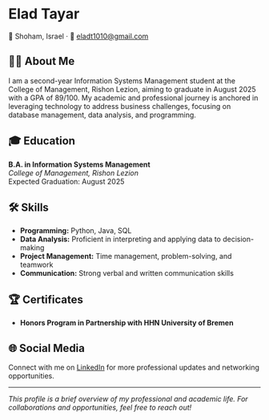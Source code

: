 # Elad Tayar

📍 Shoham, Israel · 📧 [eladt1010@gmail.com](mailto:eladt1010@gmail.com) 
## 👨‍🎓 About Me
I am a second-year Information Systems Management student at the College of Management, Rishon Lezion, aiming to graduate in August 2025 with a GPA of 89/100. My academic and professional journey is anchored in leveraging technology to address business challenges, focusing on database management, data analysis, and programming.

## 🎓 Education
**B.A. in Information Systems Management**  
_College of Management, Rishon Lezion_  
Expected Graduation: August 2025  

## 🛠 Skills
- **Programming:** Python, Java, SQL
- **Data Analysis:** Proficient in interpreting and applying data to decision-making
- **Project Management:** Time management, problem-solving, and teamwork
- **Communication:** Strong verbal and written communication skills

## 🏆 Certificates
- **Honors Program in Partnership with HHN University of Bremen**

## 🌐 Social Media
Connect with me on [LinkedIn](https://www.linkedin.com/in/eladtayar) for more professional updates and networking opportunities.

---

*This profile is a brief overview of my professional and academic life. For collaborations and opportunities, feel free to reach out!*
